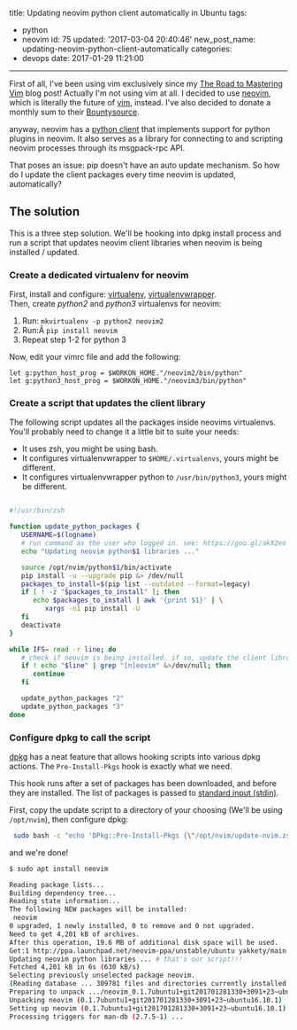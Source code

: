 title: Updating neovim python client automatically in Ubuntu
tags:
  - python
  - neovim
id: 75
updated: '2017-03-04 20:40:46'
new_post_name: updating-neovim-python-client-automatically
categories:
  - devops
date: 2017-01-29 11:21:00
---

First of all, I've been using vim exclusively since my [The Road to Mastering Vim](/2016/12/12/the-road-to-mastering-vim/) blog post! Actually I'm not using vim at all. I decided to use [neovim](https://neovim.io/), which is literally the future of [vim](http://www.vim.org/), instead. I've also decided to donate a monthly sum to their [Bountysource](https://salt.bountysource.com/teams/neovim).

anyway, neovim has a [python client](https://github.com/neovim/python-client) that implements support for python plugins in neovim. It also serves as a library for connecting to and scripting neovim processes through its msgpack-rpc API.

That poses an issue: pip doesn't have an auto update mechanism. So how do I update the client packages every time neovim is updated, automatically?

<!-- more -->

## The solution

This is a three step solution. We'll be hooking into dpkg install process and run a script that updates neovim client libraries when neovim is being installed / updated.

### Create a dedicated virtualenv for neovim

First, install and configure: [virtualenv](https://pypi.python.org/pypi/virtualenv), [virtualenvwrapper](https://virtualenvwrapper.readthedocs.io).  
 Then, create *python2* and *python3* virtualenvs for neovim:

1. Run: `mkvirtualenv -p python2 neovim2`
2. Run:Â `pip install neovim`
3. Repeat step 1-2 for python 3

Now, edit your vimrc file and add the following:

```vim
let g:python_host_prog = $WORKON_HOME."/neovim2/bin/python"
let g:python3_host_prog = $WORKON_HOME."/neovim3/bin/python"
```

### Create a script that updates the client library

The following script updates all the packages inside neovims virtualenvs.  
 You'll probably need to change it a little bit to suite your needs:

- It uses zsh, you might be using bash.
- It configures virtualenvwrapper to `$HOME/.virtualenvs`, yours might be different.
- It configures virtualenvwrapper python to `/usr/bin/python3`, yours might be different.

```bash

#!/usr/bin/zsh

function update_python_packages {
   USERNAME=$(logname)
   # run command as the user who logged in. see: https://goo.gl/akX2eo
   echo "Updating neovim python$1 libraries ..."

   source /opt/nvim/python$1/bin/activate
   pip install -u --upgrade pip &> /dev/null
   packages_to_install=$(pip list --outdated --format=legacy)
   if [ ! -z "$packages_to_install" ]; then
      echo $packages_to_install | awk '{print $1}' | \
         xargs -n1 pip install -U
   fi
   deactivate
}

while IFS= read -r line; do
   # check if neovim is being installed. if so, update the client libraries!
   if ! echo "$line" | grep "[n]eovim" &>/dev/null; then
      continue
   fi

   update_python_packages "2"
   update_python_packages "3"
done
```

### Configure dpkg to call the script

[dpkg](https://en.wikipedia.org/wiki/Dpkg) has a neat feature that allows hooking scripts into various dpkg actions. The `Pre-Install-Pkgs` hook is exactly what we need.

This hook runs after a set of packages has been downloaded, and before they are installed. The list of packages is passed to [standard input (stdin)](https://en.wikipedia.org/wiki/Standard_streams#Standard_input_.28stdin.29).

First, copy the update script to a directory of your choosing (We'll be using `/opt/nvim`), then configure dpkg:

```bash
 sudo bash -c "echo 'DPkg::Pre-Install-Pkgs {\"/opt/nvim/update-nvim.zsh\";};' > /etc/apt/apt.conf.d/99update-nvim"  
```

and we're done!


```bash
$ sudo apt install neovim

Reading package lists...
Building dependency tree...
Reading state information...
The following NEW packages will be installed:
 neovim
0 upgraded, 1 newly installed, 0 to remove and 0 not upgraded.
Need to get 4,201 kB of archives.
After this operation, 19.6 MB of additional disk space will be used.
Get:1 http://ppa.launchpad.net/neovim-ppa/unstable/ubuntu yakkety/main amd64 neovim amd64 0.1.7ubuntu1+git201701281330+3091+23~ubuntu16.10.1 [4,201 kB]
Updating neovim python libraries ... # that's our script!!!
Fetched 4,201 kB in 6s (630 kB/s)
Selecting previously unselected package neovim.
(Reading database ... 309781 files and directories currently installed.)
Preparing to unpack .../neovim_0.1.7ubuntu1+git201701281330+3091+23~ubuntu16.10.1_amd64.deb ...
Unpacking neovim (0.1.7ubuntu1+git201701281330+3091+23~ubuntu16.10.1) ...
Setting up neovim (0.1.7ubuntu1+git201701281330+3091+23~ubuntu16.10.1) ...
Processing triggers for man-db (2.7.5-1) ...
```
